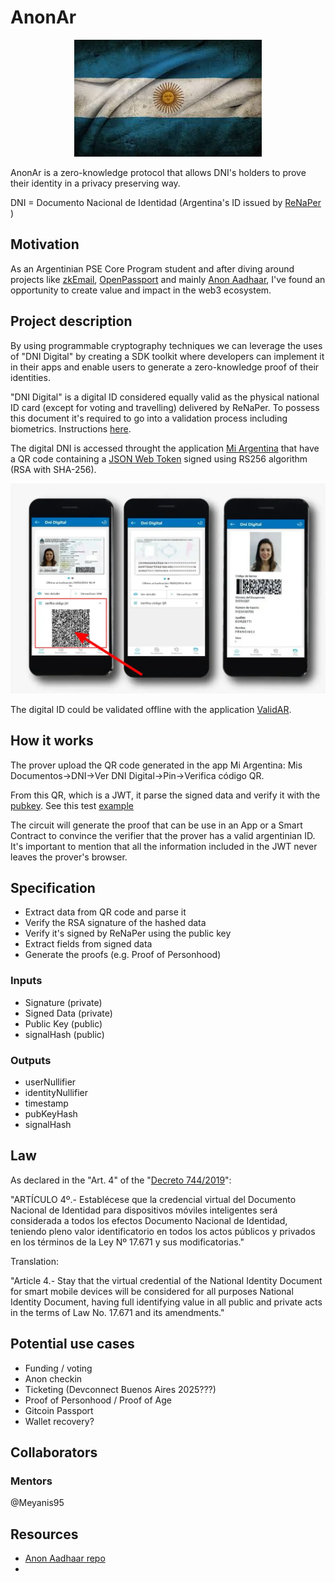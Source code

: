 # AnonAr

<p align="center">
  <img src="https://github.com/Lorenz29/anon-ar/blob/main/files/bandera.jpeg" width="300" theme="transparent">
</p>

AnonAr is a zero-knowledge protocol that allows DNI's holders to prove their identity in a privacy preserving way.

DNI = Documento Nacional de Identidad (Argentina's ID issued by [ReNaPer](https://www.argentina.gob.ar/interior/renaper) )


## Motivation

As an Argentinian PSE Core Program student and after diving around projects like [zkEmail](https://prove.email/), [OpenPassport](https://openpassport.app/) and mainly [Anon Aadhaar](https://anon-aadhaar.pse.dev/), I've found an opportunity to create value and impact in the web3 ecosystem.


## Project description

By using programmable cryptography techniques we can leverage the uses of "DNI Digital" by creating a SDK toolkit where developers can implement it in their apps and enable users to generate a zero-knowledge proof of their identities. 

"DNI Digital" is a digital ID considered equally valid as the physical national ID card (except for voting and travelling) delivered by ReNaPer. To possess this document it's required to go into a validation process including biometrics. Instructions [here](files/instructivo_de_descarga_dni_en_tu_celular_-_renaper.pdf).

The digital DNI is accessed throught the application [Mi Argentina](https://www.argentina.gob.ar/miargentina) that have a QR code containing a [JSON Web Token](https://en.wikipedia.org/wiki/JSON_Web_Token) signed using RS256 algorithm (RSA with SHA-256). 

<p align="center">
  <img src="https://github.com/Lorenz29/anon-ar/blob/main/files/dni-digital-2024.webp">
</p>

The digital ID could be validated offline with the application [ValidAR](https://www.argentina.gob.ar/validar). 

## How it works

The prover upload the QR code generated in the app Mi Argentina: Mis Documentos->DNI->Ver DNI Digital->Pin->Verifica código QR.

From this QR, which is a JWT, it parse the signed data and verify it with the [pubkey](/circuits/assets/renaper-public.pem). See this test [example](https://jwt.io/#debugger-io?token=eyJhbGciOiJSUzI1NiIsInR5cCI6IkpXVCJ9.eyJkbmkiOiIxMjM0NTY3OCIsInNleG8iOiJNIiwiYXBlbGxpZG8iOiJSSVFVRUxNRSIsIm5vbWJyZSI6Ikp1YW4gUm9tYW4iLCJpc3MiOiJSRU5BUEVSIiwiYXVkIjoiaWQuYXJnZW50aW5hLmdvYi5hciIsImlhdCI6MTcyNTM2NTc1NSwibmJmIjoxNzI1MzY1NzU1LCJleHAiOjE3MjU0MTg3OTl9.Vcu4Lce14vM3b1TIvqnoVgvMblcI2M5USze75IELiLA6zyusQAHFkqe3GtdqcA1rwCB17G3VyY5qL25QOJfHvgaVCgiK1Hkjc0q9SM34Cp4lsMVFC-QbBBrKpbCvRco4T6MvFOLpCp2qnf4KTJw8ZOCHKKCF4jL2JeiEl0U0Myfx2WaGkaHx7Vqm5AnHDZSgnrClb8BzeD41-qYHheVEjxoJRIgPV2Xq71OZveBdJItaWTVeEPoDy40n2jcAePBZZwWj8qPmfZNjcqSrvAnHH0SfYOtMo9qT4iMWU-qziLAFoYaEmYedwtYqZWzXc8xZOFQyjUf2cVkt2zDvt9oMCA&publicKey=-----BEGIN%20PUBLIC%20KEY-----%0AMIIBIjANBgkqhkiG9w0BAQEFAAOCAQ8AMIIBCgKCAQEAu1SU1LfVLPHCozMxH2Mo%0A4lgOEePzNm0tRgeLezV6ffAt0gunVTLw7onLRnrq0%2FIzW7yWR7QkrmBL7jTKEn5u%0A%2BqKhbwKfBstIs%2BbMY2Zkp18gnTxKLxoS2tFczGkPLPgizskuemMghRniWaoLcyeh%0Akd3qqGElvW%2FVDL5AaWTg0nLVkjRo9z%2B40RQzuVaE8AkAFmxZzow3x%2BVJYKdjykkJ%0A0iT9wCS0DRTXu269V264Vf%2F3jvredZiKRkgwlL9xNAwxXFg0x%2FXFw005UWVRIkdg%0AcKWTjpBP2dPwVZ4WWC%2B9aGVd%2BGyn1o0CLelf4rEjGoXbAAEgAqeGUxrcIlbjXfbc%0AmwIDAQAB%0A-----END%20PUBLIC%20KEY-----)

The circuit will generate the proof that can be use in an App or a Smart Contract to convince the verifier that the prover has a valid argentinian ID. It's important to mention that all the information included in the JWT never leaves the prover's browser.


## Specification

- Extract data from QR code and parse it
- Verify the RSA signature of the hashed data
- Verify it's signed by ReNaPer using the public key
- Extract fields from signed data
- Generate the proofs (e.g. Proof of Personhood)


### Inputs

- Signature (private)
- Signed Data (private)
- Public Key (public)
- signalHash (public)

### Outputs

- userNullifier
- identityNullifier
- timestamp
- pubKeyHash
- signalHash


## Law

As declared in the "Art. 4" of the "[Decreto 744/2019](https://www.boletinoficial.gob.ar/detalleAviso/primera/220176/20191030)": 

"ARTÍCULO 4º.- Establécese que la credencial virtual del Documento Nacional de Identidad para dispositivos móviles inteligentes será considerada a todos los efectos Documento Nacional de Identidad, teniendo pleno valor identificatorio en todos los actos públicos y privados en los términos de la Ley Nº 17.671 y sus modificatorias."

Translation:

"Article 4.- Stay that the virtual credential of the National Identity Document for smart mobile devices will be considered for all purposes National Identity Document, having full identifying value in all public and private acts in the terms of Law No. 17.671 and its amendments."

## Potential use cases

- Funding / voting
- Anon checkin
- Ticketing (Devconnect Buenos Aires 2025???)
- Proof of Personhood / Proof of Age
- Gitcoin Passport
- Wallet recovery?

## Collaborators

### Mentors

@Meyanis95

## Resources

- [Anon Aadhaar repo](https://github.com/anon-aadhaar/anon-aadhaar/tree/main)
- 
